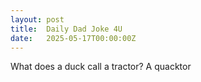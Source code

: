 ```yaml
---
layout: post
title:  Daily Dad Joke 4U
date:   2025-05-17T00:00:00Z
---
```

What does a duck call a tractor? A quacktor
